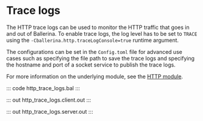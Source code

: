 # Trace logs

The HTTP trace logs can be used to monitor the HTTP traffic that goes in and out of Ballerina.
To enable trace logs, the log level has to be set to `TRACE` using the `-Cballerina.http.traceLogConsole=true` runtime argument.

The configurations can be set in the `Config.toml` file for advanced use cases such as specifying the file path
to save the trace logs and specifying the hostname and port of a socket service to publish the trace logs.

For more information on the underlying module,
see the [HTTP module](https://docs.central.ballerina.io/ballerina/http/latest/).

::: code http_trace_logs.bal :::

::: out http_trace_logs.client.out :::

::: out http_trace_logs.server.out :::